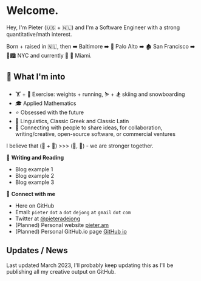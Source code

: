 # Welcome. 

Hey, I'm Pieter (:us: + :netherlands:) and I'm a Software Engineer with a strong quantitative/math interest.

Born + raised in :netherlands:, 
then :arrow_right: Baltimore 
:arrow_right:  :evergreen_tree: 	Palo Alto 
:arrow_right:  :derelict_house: 	San Francisco 
:arrow_right:  :statue_of_liberty::cityscape: 	NYC 
and currently  :round_pushpin: :palm_tree: Miami.


## :cowboy_hat_face: **What I'm into**
* :weight_lifting: + :running: Exercise: weights + running, :skier: + :snowboarder: skiing and snowboarding
* :mortar_board: Applied Mathematics
* :star: Obsessed with the future
* :symbols: Linguistics, Classic Greek and Classic Latin
* :brain: Connecting with people to share ideas, for collaboration, writing/creative, open-source software, or commercial ventures


I believe that (:adult: + :robot:) >>> (:adult:, :robot:) - we are stronger together.

:closed_book: **Writing and Reading**
* Blog example 1
* Blog example 2
* Blog example 3

:link: **Connect with me**
* Here on GitHub
* Email: `pieter` `dot` `a` `dot` `dejong` `at` `gmail` `dot` `com`
* Twitter at [@pieteradejong](https://twitter.com/pieteradejong)
* (Planned) Personal website [pieter.am](https://pieter.am/)
* (Planned) Personal GitHub.io page [GitHub io](https://pieteradejong.github.io/)




## Updates / News

Last updated March 2023, I'll probably keep updating this as I'll be publishing all my creative output on GitHub.
